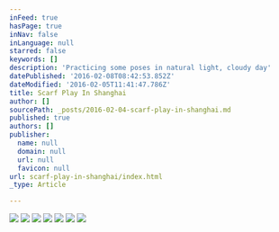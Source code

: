 ```yaml
---
inFeed: true
hasPage: true
inNav: false
inLanguage: null
starred: false
keywords: []
description: 'Practicing some poses in natural light, cloudy day'
datePublished: '2016-02-08T08:42:53.852Z'
dateModified: '2016-02-05T11:41:47.786Z'
title: Scarf Play In Shanghai
author: []
sourcePath: _posts/2016-02-04-scarf-play-in-shanghai.md
published: true
authors: []
publisher:
  name: null
  domain: null
  url: null
  favicon: null
url: scarf-play-in-shanghai/index.html
_type: Article

---
```

![](https://the-grid-user-content.s3-us-west-2.amazonaws.com/0bdf1847-5182-4b24-af11-5d7f55fe2b63.JPG)
![](https://the-grid-user-content.s3-us-west-2.amazonaws.com/20bcda5a-15a4-4826-8aa4-28a945ed3723.JPG)
![](https://the-grid-user-content.s3-us-west-2.amazonaws.com/98bb913b-30a4-42c4-be67-f3a532582b2d.JPG)
![](https://the-grid-user-content.s3-us-west-2.amazonaws.com/c26c2391-b174-4510-946d-66b8c92e58ed.JPG)
![](https://the-grid-user-content.s3-us-west-2.amazonaws.com/3c823a5c-a3e1-49e0-8070-59838d6ed9c8.JPG)
![](https://the-grid-user-content.s3-us-west-2.amazonaws.com/846330ae-8969-46e0-bfed-b2a566d9f4c4.JPG)
![](https://the-grid-user-content.s3-us-west-2.amazonaws.com/3ac896f1-78f0-4673-ab82-3a0a3ee85bb9.JPG)